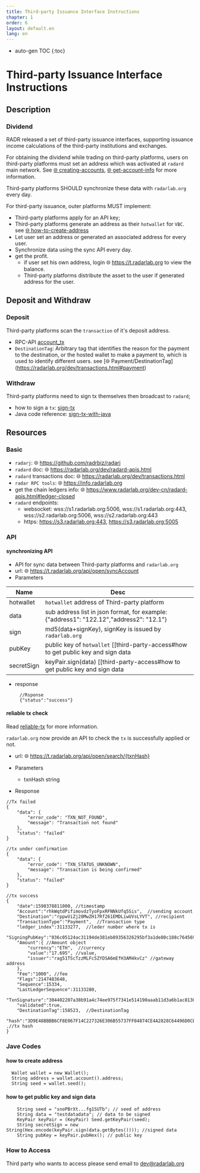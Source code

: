 ```yaml
---
title: Third-party Issuance Interface Instructions
chapter: 1
order: 6
layout: default.en
lang: en
---
```


* auto-gen TOC
{:toc}

# Third-party Issuance Interface Instructions

## Description

### Dividend

RADR released a set of third-party issuance interfaces, supporting issuance income calculations of the third-party institutions and exchanges. 

For obtaining the dividend while trading on third-party platforms, users on third-party platforms must set an address which was activated at `radard` main network. See [🌐 creating-accounts](https://radarlab.org/dev/transactions.html#creating-accounts), [🌐 get-account-info](https://www.radarlab.org/dev-cn/radard-apis.html#account-info) for more information.

Third-party platforms SHOULD synchronize these data with `radarlab.org` every day.

For third-party issuance, outer platforms MUST implement:

  * Third-party platforms apply for an API key;
  * Third-party platforms generate an address as their `hotwallet` for `VBC`. see [🌐 how-to-create-address](https://radarlab.org/dev/transactions.html#creating-accounts)
  * Let user set an address or generated an associated address for every user.
  * Synchronize data using the sync API every day.
  * get the profit.
    * if user set his own address, login 🌐  <https://t.radarlab.org> to view the balance.
    * Third-party platforms distribute the asset to the user if generated address for the user.

## Deposit and Withdraw 

### Deposit

Third-party platforms scan the `transaction` of it's deposit address. 
  * RPC-API [account_tx](https://radarlab.org/dev/radard-apis.html#account-tx)
  * `DestinationTag`: Arbitrary tag that identifies the reason for the payment to the destination, or the hosted wallet to make a payment to, which is used to identify different users. see [🌐 Payment/DestinationTag] (https://radarlab.org/dev/transactions.html#payment)

### Withdraw 

Third-party platforms need to sign tx themselves then broadcast to `radard`; 
  * how to sign a `tx`: [sign-tx](https://radarlab.org/dev/radard-apis.html#sign)
  * Java code reference: [sign-tx-with-java](https://github.com/radrbiz/radarj/blob/master/radar-lib/src/test/java/org/radarlab/test/TestTxn.java)

## Resources 

### Basic 

  * `radarj`: 🌐  <https://github.com/radrbiz/radarj>
  * `radard` doc: 🌐  <https://radarlab.org/dev/radard-apis.html>
  * `radard` transactions doc: 🌐 <https://radarlab.org/dev/transactions.html>
  * `radar RPC tools`: 🌐 <https://info.radarlab.org>
  *  get the chain ledgers info: 🌐 <https://www.radarlab.org/dev-cn/radard-apis.html#ledger-closed>
  * `radard` endpoints:
    * websocket: wss://s1.radarlab.org:5006, wss://s1.radarlab.org:443, wss://s2.radarlab.org:5006, wss://s2.radarlab.org:443 
    * https: https://s3.radarlab.org:443, https://s3.radarlab.org:5005

### API 

#### synchronizing API 

  * API for sync data between Third-party platforms and `radarlab.org`
  * url: 🌐 <https://t.radarlab.org/api/open/syncAccount>
  * Parameters

|Name | Desc|
|-- | --|
|hotwallet | `hotwallet` address of Third-party platform|
|data | sub address list in json format, for example: {"address1": "122.12","address2": "12.1"}|
|sign | md5(data+signKey), signKey is issued by `radarlab.org`|
|pubKey | public key of `hotwallet` [[third-party-access#how to get public key and sign data|how-to-get-public-key]]|
|secretSign   |  keyPair.sign(data) [[third-party-access#how to get public key and sign data|how-to-sign]]|

  * response
  
```
     //Rsponse
     {"status":"success"}
```

#### reliable tx check

Read [reliable-tx](https://radarlab.org/dev/reliable_tx.html) for more information.

`radarlab.org` now provide an API to check the `tx` is successfully applied or not.

  * url: 🌐 <https://t.radarlab.org/api/open/search/{txnHash}>

  * Parameters
	* txnHash string
  * Response

```
//Tx failed
{
	"data": {
		"error_code": "TXN_NOT_FOUND",
		"message": "Transaction not found"
	},
	"status": "failed"
}

//tx under confirmation
{
	"data": {
		"error_code": "TXN_STATUS_UNKNOWN",
		"message": "Transaction is being confirmed"
	},
	"status": "failed"
}

//tx success
{
	"date":1590378811000, //timestamp
	"Account":"rhkWqtdPifimovdzTyoFpxRFNNkUfq5Sis",  //sending account
	"Destination":"rppwViZj28MwZH17Rf261EMDLiwUVsLYVT", //recipient 
	"TransactionType":"Payment",  //Transaction type
	"ledger_index":31133277,  //leder number where tx is
	"SigningPubKey":"036c05124ac31194de381eb89356326295bf3a1de80c188c764569a05281109acf",
	"Amount":{ //Amount object
		"currency":"ETH",  //currency
		"value":"17.695", //value,
		"issuer":"rag51TScTzzMLFc5ZYDSA6mEfH3AM4kvCz" //gateway address
	},
	"Fee":"1000", //fee
	"Flags":2147483648,
	"Sequence":15334,  
	"LastLedgerSequence":31133280,
	"TxnSignature":"304402207a38b91a4c74ee975f7341e514190aaab11d3a6b1ac8130756311590ce3371f002200cfd6aed28b7f81027c05f616a2f06fee8b10448b132171320fd4df7d389fc40",
	"validated":true,
	"DestinationTag":158523,  //DestinationTag
	"hash":"3D9E48BBBB6CF8E067F14C227326E306B55737FF04874CE4A2828C64496D0CBD". .//tx hash
}
```

### Jave Codes 

#### how to create address 

```
  Wallet wallet = new Wallet();
  String address = wallet.account().address;
  String seed = wallet.seed();
```

#### how to get public key and sign data 

```
	String seed = "snoPBrXt...fg1SUTb"; // seed of address
	String data = "testdatadata"; // data to be signed
	KeyPair keyPair = (KeyPair) Seed.getKeyPair(seed);
	String secretSign = new String(Hex.encode(keyPair.sign(data.getBytes()))); //signed data
	String pubKey = keyPair.pubHex(); // public key
```

### How to Access

Third party who wants to access please send email to <dev@radarlab.org>
